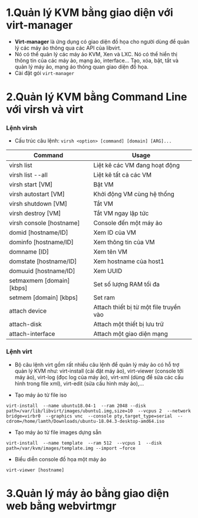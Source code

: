 # 1.Quản lý KVM bằng giao diện với virt-manager

- **Virt-manager** là ứng dụng có giao diện đồ họa cho người dùng để quản lý các máy ảo thông qua các API của libvirt.
- Nó có thể quản lý các máy ảo KVM, Xen và LXC. Nó có thể hiển thị thông tin của các máy ảo, mạng ảo, interface… Tạo, xóa, bật, tắt và quản lý máy ảo, mạng áo thông quan giao diện đồ họa.
- Cài đặt gói `virt-manager`

# 2.Quản lý KVM bằng Command Line với virsh và virt

### Lệnh virsh

- Cấu trúc câu lệnh: `virsh <option> [command] [domain] [ARG]...`


| Command | Usage
| ------- | ------------
| virsh list | Liệt kê các VM đang hoạt động
| virsh list --all | Liệt kê tất cả các VM
| virsh start [VM] | Bật VM
| virsh autostart [VM] | Khởi động VM cùng hệ thống
| virsh shutdown [VM] | Tắt VM
| virsh destroy [VM] | Tắt VM ngay lập tức
| virsh console [hostname] | Console đến một máy ảo
| domid [hostname/ID] | Xem ID của VM
| dominfo [hostname/ID] | Xem thông tin của VM
| domname [ID] | Xem tên VM
| domstate [hostname/ID] | Xem hostname của host1
| domuuid [hostname/ID] | Xem UUID
| setmaxmem [domain] [kbps] | Set số lượng RAM tối đa
| setmem [domain] [kbps] |Set ram
| attach device | Attach thiết bị từ một file truyền vào
| attach-disk | Attach một thiết bị lưu trữ
| attach-interface | Attach một giao diện mạng


### Lệnh virt

- Bộ câu lệnh virt gồm rất nhiều câu lệnh để quản lý máy ảo có hỗ trợ quản lý KVM như: virt-install (cài đặt máy ảo), virt-viewer (console tới máy ảo), virt-log (đọc log của máy ảo), virt-xml (dùng để sửa các cấu hình trong file xml), virt-edit (sửa cấu hình máy ảo),…

- Tạo máy ảo từ file iso

`virt-install 
--name ubuntu18.04-1 
--ram 2048
--disk path=/var/lib/libvirt/images/ubuntu1.img,size=10 
--vcpus 2 
--network bridge=virbr0 
--graphics vnc 
--console pty,target_type=serial 
--cdrom=/home/lamth/Downloads/ubuntu-18.04.3-desktop-amd64.iso`

- Tạo máy ảo từ file images dựng sẵn

`virt-install 
  --name template 
  --ram 512 
  --vcpus 1 
  --disk path=/var/kvm/images/template.img --import –force`
  
  
-  Biểu diễn console đồ họa một máy ảo

`virt-viewer [hostname]`

# 3.Quản lý máy ảo bằng giao diện web bằng webvirtmgr




